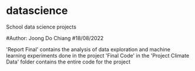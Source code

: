# datascience
School data science projects

#Author: Joong Do Chiang
#18/08/2022

'Report Final' contains the analysis of data exploration and machine learning experiments done in the project
'Final Code' in the 'Project Climate Data' folder contains the entire code for the project

